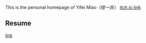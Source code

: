 This is the personal homepage of Yifei Miao（缪一非）
[itch.io link](https://yifeimiao.itch.io/) 
## Resume ##
[link]()
